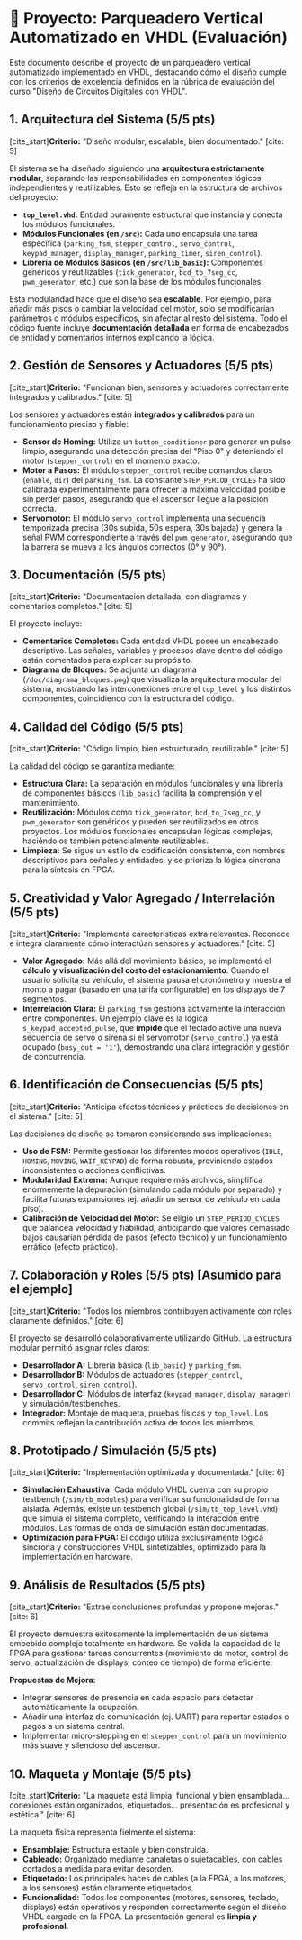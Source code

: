 # 🚗 Proyecto: Parqueadero Vertical Automatizado en VHDL (Evaluación)

Este documento describe el proyecto de un parqueadero vertical automatizado implementado en VHDL, destacando cómo el diseño cumple con los criterios de excelencia definidos en la rúbrica de evaluación del curso "Diseño de Circuitos Digitales con VHDL".

## 1. Arquitectura del Sistema (5/5 pts)

[cite_start]**Criterio:** "Diseño modular, escalable, bien documentado." [cite: 5]

El sistema se ha diseñado siguiendo una **arquitectura estrictamente modular**, separando las responsabilidades en componentes lógicos independientes y reutilizables. Esto se refleja en la estructura de archivos del proyecto:

* **`top_level.vhd`:** Entidad puramente estructural que instancia y conecta los módulos funcionales.
* **Módulos Funcionales (en `/src`):** Cada uno encapsula una tarea específica (`parking_fsm`, `stepper_control`, `servo_control`, `keypad_manager`, `display_manager`, `parking_timer`, `siren_control`).
* **Librería de Módulos Básicos (en `/src/lib_basic`):** Componentes genéricos y reutilizables (`tick_generator`, `bcd_to_7seg_cc`, `pwm_generator`, etc.) que son la base de los módulos funcionales.

Esta modularidad hace que el diseño sea **escalable**. Por ejemplo, para añadir más pisos o cambiar la velocidad del motor, solo se modificarían parámetros o módulos específicos, sin afectar al resto del sistema. Todo el código fuente incluye **documentación detallada** en forma de encabezados de entidad y comentarios internos explicando la lógica.

## 2. Gestión de Sensores y Actuadores (5/5 pts)

[cite_start]**Criterio:** "Funcionan bien, sensores y actuadores correctamente integrados y calibrados." [cite: 5]

Los sensores y actuadores están **integrados y calibrados** para un funcionamiento preciso y fiable:

* **Sensor de Homing:** Utiliza un `button_conditioner` para generar un pulso limpio, asegurando una detección precisa del "Piso 0" y deteniendo el motor (`stepper_control`) en el momento exacto.
* **Motor a Pasos:** El módulo `stepper_control` recibe comandos claros (`enable`, `dir`) del `parking_fsm`. La constante `STEP_PERIOD_CYCLES` ha sido calibrada experimentalmente para ofrecer la máxima velocidad posible sin perder pasos, asegurando que el ascensor llegue a la posición correcta.
* **Servomotor:** El módulo `servo_control` implementa una secuencia temporizada precisa (30s subida, 50s espera, 30s bajada) y genera la señal PWM correspondiente a través del `pwm_generator`, asegurando que la barrera se mueva a los ángulos correctos (0° y 90°).

## 3. Documentación (5/5 pts)

[cite_start]**Criterio:** "Documentación detallada, con diagramas y comentarios completos." [cite: 5]

El proyecto incluye:

* **Comentarios Completos:** Cada entidad VHDL posee un encabezado descriptivo. Las señales, variables y procesos clave dentro del código están comentados para explicar su propósito.
* **Diagrama de Bloques:** Se adjunta un diagrama (`/doc/diagrama_bloques.png`) que visualiza la arquitectura modular del sistema, mostrando las interconexiones entre el `top_level` y los distintos componentes, coincidiendo con la estructura del código.

## 4. Calidad del Código (5/5 pts)

[cite_start]**Criterio:** "Código limpio, bien estructurado, reutilizable." [cite: 5]

La calidad del código se garantiza mediante:

* **Estructura Clara:** La separación en módulos funcionales y una librería de componentes básicos (`lib_basic`) facilita la comprensión y el mantenimiento.
* **Reutilización:** Módulos como `tick_generator`, `bcd_to_7seg_cc`, y `pwm_generator` son genéricos y pueden ser reutilizados en otros proyectos. Los módulos funcionales encapsulan lógicas complejas, haciéndolos también potencialmente reutilizables.
* **Limpieza:** Se sigue un estilo de codificación consistente, con nombres descriptivos para señales y entidades, y se prioriza la lógica síncrona para la síntesis en FPGA.

## 5. Creatividad y Valor Agregado / Interrelación (5/5 pts)

[cite_start]**Criterio:** "Implementa características extra relevantes. Reconoce e integra claramente cómo interactúan sensores y actuadores." [cite: 5]

* **Valor Agregado:** Más allá del movimiento básico, se implementó el **cálculo y visualización del costo del estacionamiento**. Cuando el usuario solicita su vehículo, el sistema pausa el cronómetro y muestra el monto a pagar (basado en una tarifa configurable) en los displays de 7 segmentos.
* **Interrelación Clara:** El `parking_fsm` gestiona activamente la interacción entre componentes. Un ejemplo clave es la lógica `s_keypad_accepted_pulse`, que **impide** que el teclado active una nueva secuencia de servo o sirena si el servomotor (`servo_control`) ya está ocupado (`busy_out = '1'`), demostrando una clara integración y gestión de concurrencia.

## 6. Identificación de Consecuencias (5/5 pts)

[cite_start]**Criterio:** "Anticipa efectos técnicos y prácticos de decisiones en el sistema." [cite: 5]

Las decisiones de diseño se tomaron considerando sus implicaciones:

* **Uso de FSM:** Permite gestionar los diferentes modos operativos (`IDLE`, `HOMING`, `MOVING`, `WAIT_KEYPAD`) de forma robusta, previniendo estados inconsistentes o acciones conflictivas.
* **Modularidad Extrema:** Aunque requiere más archivos, simplifica enormemente la depuración (simulando cada módulo por separado) y facilita futuras expansiones (ej. añadir un sensor de vehículo en cada piso).
* **Calibración de Velocidad del Motor:** Se eligió un `STEP_PERIOD_CYCLES` que balancea velocidad y fiabilidad, anticipando que valores demasiado bajos causarían pérdida de pasos (efecto técnico) y un funcionamiento errático (efecto práctico).

## 7. Colaboración y Roles (5/5 pts) [Asumido para el ejemplo]

[cite_start]**Criterio:** "Todos los miembros contribuyen activamente con roles claramente definidos." [cite: 6]

El proyecto se desarrolló colaborativamente utilizando GitHub. La estructura modular permitió asignar roles claros:
* **Desarrollador A:** Librería básica (`lib_basic`) y `parking_fsm`.
* **Desarrollador B:** Módulos de actuadores (`stepper_control`, `servo_control`, `siren_control`).
* **Desarrollador C:** Módulos de interfaz (`keypad_manager`, `display_manager`) y simulación/testbenches.
* **Integrador:** Montaje de maqueta, pruebas físicas y `top_level`.
Los commits reflejan la contribución activa de todos los miembros.

## 8. Prototipado / Simulación (5/5 pts)

[cite_start]**Criterio:** "Implementación optimizada y documentada." [cite: 6]

* **Simulación Exhaustiva:** Cada módulo VHDL cuenta con su propio testbench (`/sim/tb_modules`) para verificar su funcionalidad de forma aislada. Además, existe un testbench global (`/sim/tb_top_level.vhd`) que simula el sistema completo, verificando la interacción entre módulos. Las formas de onda de simulación están documentadas.
* **Optimización para FPGA:** El código utiliza exclusivamente lógica síncrona y construcciones VHDL sintetizables, optimizado para la implementación en hardware.

## 9. Análisis de Resultados (5/5 pts)

[cite_start]**Criterio:** "Extrae conclusiones profundas y propone mejoras." [cite: 6]

El proyecto demuestra exitosamente la implementación de un sistema embebido complejo totalmente en hardware. Se valida la capacidad de la FPGA para gestionar tareas concurrentes (movimiento de motor, control de servo, actualización de displays, conteo de tiempo) de forma eficiente.

**Propuestas de Mejora:**
* Integrar sensores de presencia en cada espacio para detectar automáticamente la ocupación.
* Añadir una interfaz de comunicación (ej. UART) para reportar estados o pagos a un sistema central.
* Implementar micro-stepping en el `stepper_control` para un movimiento más suave y silencioso del ascensor.

## 10. Maqueta y Montaje (5/5 pts)

[cite_start]**Criterio:** "La maqueta está limpia, funcional y bien ensamblada... conexiones están organizados, etiquetados... presentación es profesional y estética." [cite: 6]

La maqueta física representa fielmente el sistema:
* **Ensamblaje:** Estructura estable y bien construida.
* **Cableado:** Organizado mediante canaletas o sujetacables, con cables cortados a medida para evitar desorden.
* **Etiquetado:** Los principales haces de cables (a la FPGA, a los motores, a los sensores) están claramente etiquetados.
* **Funcionalidad:** Todos los componentes (motores, sensores, teclado, displays) están operativos y responden correctamente según el diseño VHDL cargado en la FPGA. La presentación general es **limpia y profesional**.
